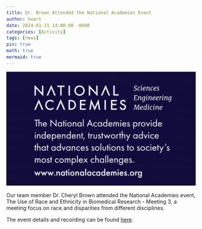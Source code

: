 ```yaml
---
title: Dr. Brown Attended the National Academies Event
author: heart
date: 2024-01-31 14:00:00 -0600
categories: [Activity]
tags: [news]
pin: true
math: true
mermaid: true
---
```


![event](/assets/img/activities/event131.png)

Our team member Dr. Cheryl Brown attended the National Academies event, The Use of Race and Ethnicity in Biomedical Research - Meeting 3, a meeting focus on race and disparities from different disciplines.

The event details and recording can be found [here](https://www.nationalacademies.org/event/41676_01-2024_the-use-of-race-and-ethnicity-in-biomedical-research-meeting-3?medium=email&source=1hour&eventID=148578&ID=33677403).